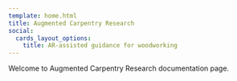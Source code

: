 ```yaml
---
template: home.html
title: Augmented Carpentry Research
social:
  cards_layout_options:
    title: AR-assisted guidance for woodworking
---
```


Welcome to Augmented Carpentry Research documentation page.
